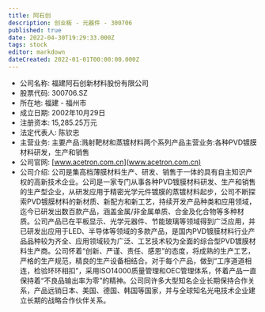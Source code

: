 ```yaml
---
title: 阿石创
description: 创业板 - 元器件 - 300706
published: true
date: 2022-04-30T19:29:33.000Z
tags: stock
editor: markdown
dateCreated: 2022-01-01T00:00:00.000Z
---
```


- 公司名称: 福建阿石创新材料股份有限公司
- 股票代码: 300706.SZ
- 所在地: 福建 - 福州市
- 成立日期: 2002年10月29日
- 注册资本: 15,285.25万元
- 法定代表人: 陈钦忠
- 主营业务: 主要产品:溅射靶材和蒸镀材料两个系列产品主营业务:各种PVD镀膜材料研发，生产和销售
- 公司官网: [www.acetron.com.cn](www.acetron.com.cn)
- 公司介绍: 公司是集高档薄膜材料生产、研发、销售于一体的具有自主知识产权的高新技术企业。公司是一家专门从事各种PVD镀膜材料研发、生产和销售的生产型企业，从研发应用于精密光学元件镀膜的蒸镀材料起步，公司不断探索PVD镀膜材料的新材质、新配方和新工艺，持续开发产品种类和应用领域，迄今已研发出数百款产品，涵盖金属/非金属单质、合金及化合物等多种材质。公司产品已在平板显示、光学元器件、节能玻璃等领域得到广泛应用，并已研发出应用于LED、半导体等领域的多款产品，是国内PVD镀膜材料行业产品品种较为齐全、应用领域较为广泛、工艺技术较为全面的综合型PVD镀膜材料生产商。公司怀着“创新、严谨、责任、感恩”的态度，将成熟的生产工艺，严格的生产规范，精良的生产设备相结合。对于每个产品，做到“工序道道相连，检验环环相扣”，采用ISO14000质量管理和OEC管理体系，怀着产品一直保持着“不良品输出率为零”的精神。公司同许多大型知名企业长期保持合作关系，产品远销日本、美国、德国、韩国等国家，并与全球知名光电技术企业建立长期的战略合作伙伴关系。


